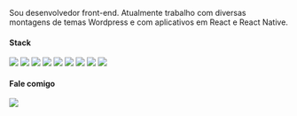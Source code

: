 Sou desenvolvedor front-end. Atualmente trabalho com diversas montagens de temas Wordpress e com aplicativos em React e React Native.

#### Stack
<img src="https://img.shields.io/badge/javascript-gray" /> <img src="https://img.shields.io/badge/typescript-gray" /> <img src="https://img.shields.io/badge/react-gray" /> <img src="https://img.shields.io/badge/react native-gray" />
<img src="https://img.shields.io/badge/next js-gray" /> <img src="https://img.shields.io/badge/wordpress-gray" /> <img src="https://img.shields.io/badge/sass-gray" /> <img src="https://img.shields.io/badge/tailwind-gray" /> <img src="https://img.shields.io/badge/chakra ui-gray" />



#### Fale comigo
<img src="https://img.shields.io/badge/linkedin-%231081C2?link=https%3A%2F%2Fwww.linkedin.com%2Fin%2Fjardelima%2F" />

